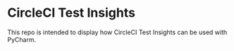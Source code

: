 # CircleCI Test Insights

This repo is intended to display how CircleCI Test Insights can be used with PyCharm.
